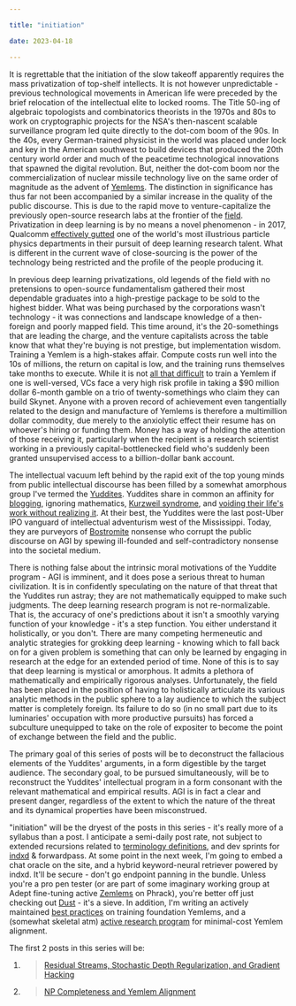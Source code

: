 ```yaml
---

title: "initiation"

date: 2023-04-18

---
```


<!-- more -->

It is regrettable that the initiation of the slow takeoff apparently requires the mass privatization of top-shelf intellects. It is not however unpredictable - previous technological movements in American life were preceded by the brief relocation of the intellectual elite to locked rooms. The Title 50-ing of algebraic topologists and combinatorics theorists in the 1970s and 80s to work on cryptographic projects for the NSA's then-nascent scalable surveillance program led quite directly to the dot-com boom of the 90s. In the 40s, every German-trained physicist in the world was placed under lock and key in the American southwest to build devices that produced the 20th century world order and much of the peacetime technological innovations that spawned the digital revolution. But, neither the dot-com boom nor the commercialization of nuclear missile technology live on the same order of magnitude as the advent of [Yemlems](https://ajl.bio/definitions#yemlems). The distinction in significance has thus far not been accompanied by a similar increase in the quality of the public discourse. This is due to the rapid move to venture-capitalize the previously open-source research labs at the frontier of the [field](https://ajl.bio/definitions#deep-learning). Privatization in deep learning is by no means a novel phenomenon - in 2017, Qualcomm [effectively gutted](https://www.qualcomm.com/news/releases/2017/08/qualcomm-bolsters-position-artificial-intelligence-research-outlines-its) one of the world's most illustrious particle physics departments in their pursuit of deep learning research talent. What is different in the current wave of close-sourcing is the power of the technology being restricted and the profile of the people producing it. 

In previous deep learning privatizations, old legends of the field with no pretensions to open-source fundamentalism gathered their most dependable graduates into a high-prestige package to be sold to the highest bidder. What was being purchased by the corporations wasn't technology - it was connections and landscape knowledge of a then-foreign and poorly mapped field. This time around, it's the 20-somethings that are leading the charge, and the venture capitalists across the table know that what they're buying is not prestige, but implementation wisdom. Training a Yemlem is a high-stakes affair. Compute costs run well into the 10s of millions, the return on capital is low, and the training runs themselves take months to execute. While it is not [all that difficult](https://ajl.bio/2023/04/20/so-you-want-to-train-a-yemlem.html) to train a Yemlem if one is well-versed, VCs face a very high risk profile in taking a $90 million dollar 6-month gamble on a trio of twenty-somethings who claim they can build Skynet. Anyone with a proven record of achievement even tangentially related to the design and manufacture of Yemlems is therefore a multimillion dollar commodity, due merely to the anxiolytic effect their resume has on whoever's hiring or funding them. Money has a way of holding the attention of those receiving it, particularly when the recipient is a research scientist working in a previously capital-bottlenecked field who's suddenly been granted unsupervised access to a billion-dollar bank account.

The intellectual vacuum left behind by the rapid exit of the top young minds from public intellectual discourse has been filled by a somewhat amorphous group I've termed the [Yuddites](https://ajl.bio/definitions#Yuddite). Yuddites share in common an affinity for [blogging](https://lesswrong.com), ignoring mathematics, [Kurzweil syndrome](https://ajl.bio/definitions#kurzweil-syndrome), and [voiding their life's work without realizing it](https://www.lesswrong.com/posts/nH4c3Q9t9F3nJ7y8W/gpts-are-predictors-not-imitators). At their best, the Yuddites were the last post-Uber IPO vanguard of intellectual adventurism west of the Mississippi. Today, they are purveyors of [Bostromite](https://nickbostrom.com) nonsense who corrupt the public discourse on AGI by spewing ill-founded and self-contradictory nonsense into the societal medium.

There is nothing false about the intrinsic moral motivations of the Yuddite program - AGI is imminent, and it does pose a serious threat to human civilization. It is in confidently speculating on the nature of that threat that the Yuddites run astray; they are not mathematically equipped to make such judgments. The deep learning research program is not re-normalizable. That is, the accuracy of one's predictions about it isn't a smoothly varying function of your knowledge - it's a step function. You either understand it holistically, or you don't. There are many competing hermeneutic and analytic strategies for grokking deep learning - knowing which to fall back on for a given problem is something that can only be learned by engaging in research at the edge for an extended period of time. None of this is to say that deep learning is mystical or amorphous. It admits a plethora of mathematically and empirically rigorous analyses. Unfortunately, the field has been placed in the position of having to holistically articulate its various analytic methods in the public sphere to a lay audience to which the subject matter is completely foreign. Its failure to do so (in no small part due to its luminaries' occupation with more productive pursuits) has forced a subculture unequipped to take on the role of expositer to become the point of exchange between the field and the public.

The primary goal of this series of posts will be to deconstruct the fallacious elements of the Yuddites' arguments, in a form digestible by the target audience. The secondary goal, to be pursued simultaneously, will be to reconstruct the Yuddites' intellectual program in a form consonant with the relevant mathematical and empirical results. AGI is in fact a clear and present danger, regardless of the extent to which the nature of the threat and its dynamical properties have been misconstrued.

"initiation" will be the dryest of the posts in this series - it's really more of a syllabus than a post. I anticipate a semi-daily post rate, not subject to extended recursions related to [terminology definitions](https://ajl.bio/definitions), and dev sprints for [indxd](https://indxd.co) & forwardpass. At some point in the next week, I'm going to embed a chat oracle on the site, and a hybrid keyword-neural retriever powered by indxd. It'll be secure - don't go endpoint panning in the bundle. Unless you're a pro pen tester (or are part of some imaginary working group at Adept fine-tuning active [Zemlems](https://ajl.bio/definitions#zemlems) on Phrack), you're better off just checking out [Dust](https://dust.tt) - it's a sieve. In addition, I'm writing an actively maintained [best practices](https://ajl.bio/2023/04/20/so-you-want-to-train-a-yemlem.html) on training foundation Yemlems, and a (somewhat skeletal atm) [active research program](https://ajl.bio/manifesting-kakade.html) for minimal-cost Yemlem alignment.

The first 2 posts in this series will be: 
1. > [Residual Streams, Stochastic Depth Regularization, and Gradient Hacking](https://ajl.bio/2023/04/20/residual-streams-and-gradient-hacking.html)
2. > [NP Completeness and Yemlem Alignment](https://ajl.bio/2023/04/22/np-completeness-and-alignment.html)

